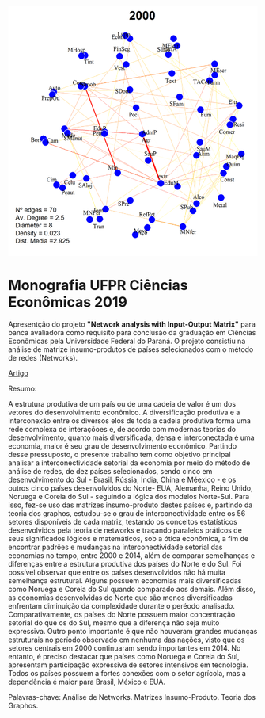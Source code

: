 ![Network](https://github.com/Luizgs7/Monografia_UFPR_Ciencias_Economicas_2019/blob/master/net_gif_005.gif)

# Monografia UFPR Ciências Econômicas 2019

Apresentção do projeto **"Network analysis with Input-Output Matrix"** para banca avaliadora como requisito para conclusão da graduação em Ciências Econômicas pela Universidade Federal do Paraná. O projeto consistiu na análise de matrize insumo-produtos de países selecionados com o método de redes (Networks).

[Artigo](https://drive.google.com/file/d/1m4TGHl4OF2z8-3yHfpAjOBk5JGMlRGlf/view?usp=sharing)

Resumo:

A estrutura produtiva de um país ou de uma cadeia de valor é um dos vetores do desenvolvimento econômico. A diversificação produtiva e a interconexão entre os diversos elos de toda a cadeia produtiva forma uma rede complexa de interaçõoes e, de acordo com modernas teorias do desenvolvimento, quanto mais diversificada, densa e interconectada é uma economia, maior é seu grau de desenvolvimento econômico. Partindo desse pressuposto, o presente trabalho tem como objetivo principal analisar a interconectividade setorial da economia por meio do método de análise de redes, de dez países selecionados, sendo cinco em desenvolvimento do Sul - Brasil, Rússia, Índia, China e Méexico - e os outros cinco países desenvolvidos do Norte- EUA, Alemanha, Reino Unido, Noruega e Coreia do Sul - seguindo a lógica dos modelos Norte-Sul.
Para isso, fez-se uso das matrizes insumo-produto destes países e, partindo da teoria dos graphos, estudou-se o grau de interconectividade entre os 56 setores disponíveis de cada matriz, testando os conceitos estatísticos desenvolvidos pela teoria de networks e traçando paralelos práticos de seus significados lógicos e matemáticos, sob a ótica econômica, a fim de encontrar padrões e mudanças na interconectividade setorial das economias no tempo, entre 2000 e 2014, além de comparar semelhanças e diferenças entre a estrutura produtiva dos países do Norte e do Sul.
Foi possível observar que entre os países desenvolvidos não há muita semelhança estrutural. Alguns possuem economias mais diversificadas como Noruega e Coreia do Sul quando comparado aos demais. Além disso, as economias desenvolvidas do Norte que são menos diversificadas enfrentam diminuição da complexidade durante o peréodo analisado. Comparativamente, os países do Norte possuem maior concentração setorial do que os do Sul, mesmo que a diferença não seja muito expressiva. Outro ponto importante é que não houveram grandes mudanças estruturais no período observado em nenhuma das nações, visto que os setores centrais em 2000 continuaram sendo importantes em 2014. No entanto, é preciso destacar que países como Noruega e Coreia do Sul, apresentam participação expressiva de setores intensivos em tecnologia. Todos os países possuem a fortes conexões com o setor agrícola, mas a dependência é maior para Brasil, México e EUA.

Palavras-chave: Análise de Networks. Matrizes Insumo-Produto. Teoria dos Graphos.
